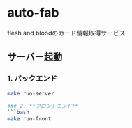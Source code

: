 # auto-fab
flesh and bloodのカード情報取得サービス

## サーバー起動

### 1. **バックエンド**
```bash
make run-server

### 2. **フロントエンド**
```bash
make run-front
